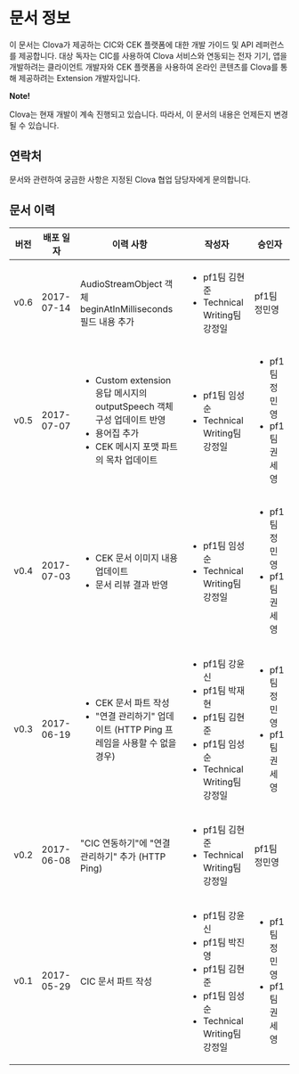# 문서 정보
이 문서는 Clova가 제공하는 CIC와 CEK 플랫폼에 대한 개발 가이드 및 API 레퍼런스를 제공합니다. 대상 독자는 CIC를 사용하여 Clova 서비스와 연동되는 전자 기기, 앱을 개발하려는 클라이언트 개발자와 CEK 플랫폼을 사용하여 온라인 콘텐츠를 Clova를 통해 제공하려는 Extension 개발자입니다.

<div class="note">
  <p><strong>Note!</strong></p>
  <p>Clova는 현재 개발이 계속 진행되고 있습니다. 따라서, 이 문서의 내용은 언제든지 변경될 수 있습니다.</p>
</div>

## 연락처
문서와 관련하여 궁금한 사항은 지정된 Clova 협업 담당자에게 문의합니다.

## 문서 이력
| 버전 | 배포 일자         | 이력 사항                   | 작성자     | 승인자    |
|-----|----------------|---------------------------|----------|----------|
| v0.6 | 2017-07-14    | AudioStreamObject 객체 beginAtInMilliseconds 필드 내용 추가 | <ul><li>pf1팀 김현준</li><li>Technical Writing팀 강정일</li></ul> | pf1팀 정민영 |
| v0.5 | 2017-07-07 | <ul><li>Custom extension 응답 메시지의 outputSpeech 객체 구성 업데이트 반영</li><li>용어집 추가</li><li>CEK 메시지 포맷 파트의 목차 업데이트</li></ul> | <ul><li>pf1팀 임성순</li><li>Technical Writing팀 강정일</li></ul> | <ul><li>pf1팀 정민영</li><li>pf1팀 권세영</li></ul> |
| v0.4 | 2017-07-03 | <ul><li>CEK 문서 이미지 내용 업데이트</li><li>문서 리뷰 결과 반영</li></ul> | <ul><li>pf1팀 임성순</li><li>Technical Writing팀 강정일</li></ul> | <ul><li>pf1팀 정민영</li><li>pf1팀 권세영</li></ul> |
| v0.3 | 2017-06-19 | <ul><li>CEK 문서 파트 작성</li><li>"연결 관리하기" 업데이트 (HTTP Ping 프레임을 사용할 수 없을 경우)</li></ul> | <ul><li>pf1팀 강윤신</li><li>pf1팀 박재현</li><li>pf1팀 김현준</li><li>pf1팀 임성순</li><li>Technical Writing팀 강정일</li></ul> | <ul><li>pf1팀 정민영</li><li>pf1팀 권세영</li></ul> |
| v0.2 | 2017-06-08 | "CIC 연동하기"에 "연결 관리하기" 추가 (HTTP Ping) | <ul><li>pf1팀 김현준</li><li>Technical Writing팀 강정일</li></ul> | pf1팀 정민영 |
| v0.1 | 2017-05-29 | CIC 문서 파트 작성 | <ul><li>pf1팀 강윤신</li><li>pf1팀 박진영</li><li>pf1팀 김현준</li><li>pf1팀 임성순</li><li>Technical Writing팀 강정일</li></ul> | <ul><li>pf1팀 정민영</li><li>pf1팀 권세영</li></ul> |
